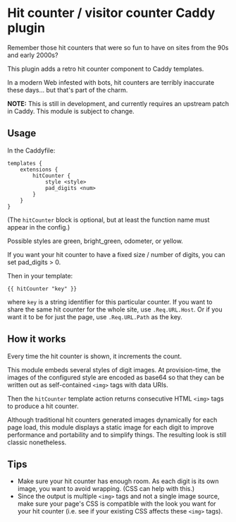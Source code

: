Hit counter / visitor counter Caddy plugin
===========================================

Remember those hit counters that were so fun to have on sites from the 90s and early 2000s?

This plugin adds a retro hit counter component to Caddy templates.

In a modern Web infested with bots, hit counters are terribly inaccurate these days... but that's part of the charm.

**NOTE:** This is still in development, and currently requires an upstream patch in Caddy. This module is subject to change.

## Usage

In the Caddyfile:

```
templates {
	extensions {
		hitCounter {
			style <style>
			pad_digits <num>
		}
	}
}
```

(The `hitCounter` block is optional, but at least the function name must appear in the config.)

Possible styles are green, bright_green, odometer, or yellow.

If you want your hit counter to have a fixed size / number of digits, you can set pad_digits > 0.

Then in your template:

```
{{ hitCounter "key" }}
```

where `key` is a string identifier for this particular counter. If you want to share the same hit counter for the whole site, use `.Req.URL.Host`. Or if you want it to be for just the page, use `.Req.URL.Path` as the key.

## How it works

Every time the hit counter is shown, it increments the count.

This module embeds several styles of digit images. At provision-time, the images of the configured style are encoded as base64 so that they can be written out as self-contained `<img>` tags with data URIs.

Then the `hitCounter` template action returns consecutive HTML `<img>` tags to produce a hit counter.

Although traditional hit counters generated images dynamically for each page load, this module displays a static image for each digit to improve performance and portability and to simplify things. The resulting look is still classic nonetheless.

## Tips

- Make sure your hit counter has enough room. As each digit is its own image, you want to avoid wrapping. (CSS can help with this.)
- Since the output is multiple `<img>` tags and not a single image source, make sure your page's CSS is compatible with the look you want for your hit counter (i.e. see if your existing CSS affects these `<img>` tags).
